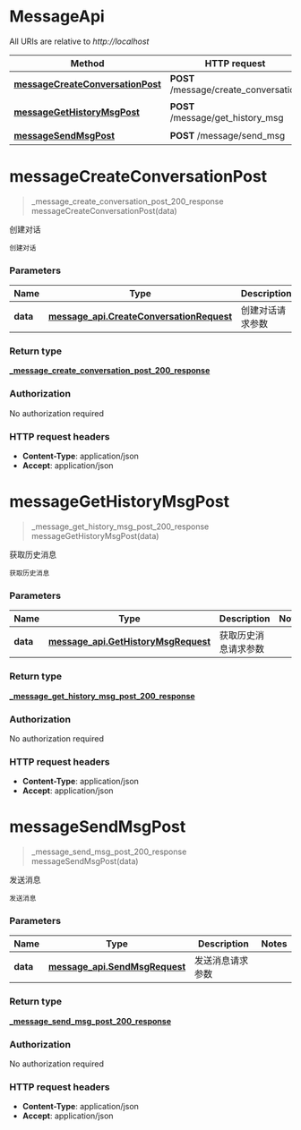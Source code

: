 # MessageApi

All URIs are relative to *http://localhost*

| Method | HTTP request | Description |
|------------- | ------------- | -------------|
| [**messageCreateConversationPost**](MessageApi.md#messageCreateConversationPost) | **POST** /message/create_conversation | 创建对话 |
| [**messageGetHistoryMsgPost**](MessageApi.md#messageGetHistoryMsgPost) | **POST** /message/get_history_msg | 获取历史消息 |
| [**messageSendMsgPost**](MessageApi.md#messageSendMsgPost) | **POST** /message/send_msg | 发送消息 |


<a name="messageCreateConversationPost"></a>
# **messageCreateConversationPost**
> _message_create_conversation_post_200_response messageCreateConversationPost(data)

创建对话

    创建对话

### Parameters

|Name | Type | Description  | Notes |
|------------- | ------------- | ------------- | -------------|
| **data** | [**message_api.CreateConversationRequest**](../Models/message_api.CreateConversationRequest.md)| 创建对话请求参数 | |

### Return type

[**_message_create_conversation_post_200_response**](../Models/_message_create_conversation_post_200_response.md)

### Authorization

No authorization required

### HTTP request headers

- **Content-Type**: application/json
- **Accept**: application/json

<a name="messageGetHistoryMsgPost"></a>
# **messageGetHistoryMsgPost**
> _message_get_history_msg_post_200_response messageGetHistoryMsgPost(data)

获取历史消息

    获取历史消息

### Parameters

|Name | Type | Description  | Notes |
|------------- | ------------- | ------------- | -------------|
| **data** | [**message_api.GetHistoryMsgRequest**](../Models/message_api.GetHistoryMsgRequest.md)| 获取历史消息请求参数 | |

### Return type

[**_message_get_history_msg_post_200_response**](../Models/_message_get_history_msg_post_200_response.md)

### Authorization

No authorization required

### HTTP request headers

- **Content-Type**: application/json
- **Accept**: application/json

<a name="messageSendMsgPost"></a>
# **messageSendMsgPost**
> _message_send_msg_post_200_response messageSendMsgPost(data)

发送消息

    发送消息

### Parameters

|Name | Type | Description  | Notes |
|------------- | ------------- | ------------- | -------------|
| **data** | [**message_api.SendMsgRequest**](../Models/message_api.SendMsgRequest.md)| 发送消息请求参数 | |

### Return type

[**_message_send_msg_post_200_response**](../Models/_message_send_msg_post_200_response.md)

### Authorization

No authorization required

### HTTP request headers

- **Content-Type**: application/json
- **Accept**: application/json

